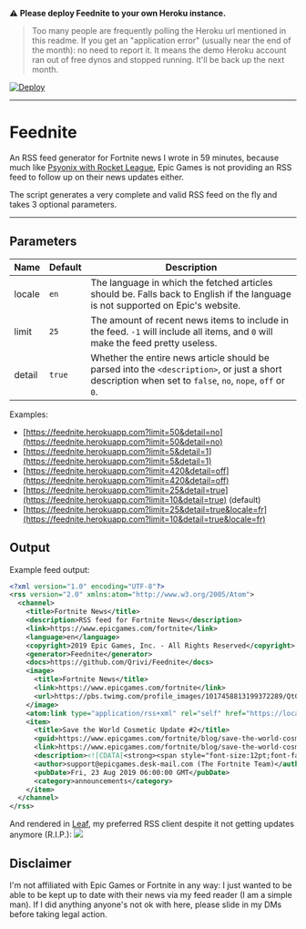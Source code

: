 ⚠️ **Please deploy Feednite to your own Heroku instance.**

> Too many people are frequently polling the Heroku url mentioned in this readme. If you get an "application error" (usually near the end of the month): no need to report it. It means the demo Heroku account ran out of free dynos and stopped running. It'll be back up the next month.

[![Deploy](https://www.herokucdn.com/deploy/button.svg)](https://heroku.com/deploy)

---

# Feednite

An RSS feed generator for Fortnite news I wrote in 59 minutes, because much like [Psyonix with Rocket League](https://github.com/Qrivi/RLRSS), Epic Games is not providing an RSS feed to follow up on their news updates either.

The script generates a very complete and valid RSS feed on the fly and takes 3 optional parameters.

* * *

## Parameters

| Name   | Default | Description |
| ------ | ------- | ----------- |
| locale | `en`    | The language in which the fetched articles should be. Falls back to English if the language is not supported on Epic's website. |
| limit  | `25`    | The amount of recent news items to include in the feed. `-1` will include all items, and `0` will make the feed pretty useless. |
| detail | `true`  | Whether the entire news article should be parsed into the `<description>`, or just a short description when set to `false`, `no`, `nope`, `off` or `0`. |

Examples:

-   [https://feednite.herokuapp.com?limit=50&detail=no](https://feednite.herokuapp.com?limit=50&detail=no)
-   [https://feednite.herokuapp.com?limit=5&detail=1](https://feednite.herokuapp.com?limit=5&detail=1)
-   [https://feednite.herokuapp.com?limit=420&detail=off](https://feednite.herokuapp.com?limit=420&detail=off)
-   [https://feednite.herokuapp.com?limit=25&detail=true](https://feednite.herokuapp.com?limit=10&detail=true) (default)
-   [https://feednite.herokuapp.com?limit=25&detail=true&locale=fr](https://feednite.herokuapp.com?limit=10&detail=true&locale=fr)

## Output

Example feed output:

```xml
<?xml version="1.0" encoding="UTF-8"?>
<rss version="2.0" xmlns:atom="http://www.w3.org/2005/Atom">
  <channel>
    <title>Fortnite News</title>
    <description>RSS feed for Fortnite News</description>
    <link>https://www.epicgames.com/fortnite</link>
    <language>en</language>
    <copyright>2019 Epic Games, Inc. - All Rights Reserved</copyright>
    <generator>Feednite</generator>
    <docs>https://github.com/Qrivi/Feednite</docs>
    <image>
      <title>Fortnite News</title>
      <link>https://www.epicgames.com/fortnite</link>
      <url>https://pbs.twimg.com/profile_images/1017458813199372289/QtGv1tyn_400x400.jpg</url>
    </image>
    <atom:link type="application/rss+xml" rel="self" href="https://local.dev:3000/?limit=1&details=nope"/>
    <item>
      <title>Save the World Cosmetic Update #2</title>
      <guid>https://www.epicgames.com/fortnite/blog/save-the-world-cosmetic-update-2</guid>
      <link>https://www.epicgames.com/fortnite/blog/save-the-world-cosmetic-update-2</link>
      <description><![CDATA[<strong><span style="font-size:12pt;font-family:'Proxima Nova',sans-serif;white-space:pre;">Save the World Cosmetic Update #2</span></strong>]]></description>
      <author>support@epicgames.desk-mail.com (The Fortnite Team)</author>
      <pubDate>Fri, 23 Aug 2019 06:00:00 GMT</pubDate>
      <category>announcements</category>
    </item>
  </channel>
</rss>
```

And rendered in [Leaf](https://itunes.apple.com/app/id576338668), my preferred RSS client despite it not getting updates anymore (R.I.P.):
![](https://i.imgur.com/tVf385A.jpg)

## Disclaimer

I'm not affiliated with Epic Games or Fortnite in any way: I just wanted to be able to be kept up to date with their news via my feed reader (I am a simple man). If I did anything anyone's not ok with here, please slide in my DMs before taking legal action.
